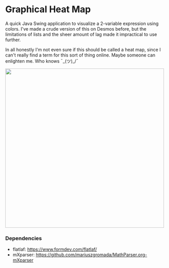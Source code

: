 # Graphical Heat Map

A quick Java Swing application to visualize a 2-variable expression using colors. I've made a crude version of this
on Desmos before, but the limitations of lists and the sheer amount of lag made it impractical to use further.

In all honestly I'm not even sure if this should be called a heat map, since I can't really find a term for this sort of thing online. Maybe someone
can enlighten me. Who knows ¯\_(ツ)_/¯

<img src="https://i.imgur.com/56yAhTm.gif" width="500" height="500"/>

### Dependencies
- flatlaf: https://www.formdev.com/flatlaf/
- mXparser: https://github.com/mariuszgromada/MathParser.org-mXparser
